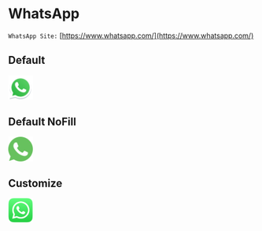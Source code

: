 # WhatsApp

<code>WhatsApp Site:</code> [https://www.whatsapp.com/](https://www.whatsapp.com/)

## Default
<img src="./default-24x24.svg" width="50px"/>

## Default NoFill
<img src="./default-no-fill-24x24.svg" width="50px"/>

## Customize
<img src="./custom-32x32.svg" width="50px"/>